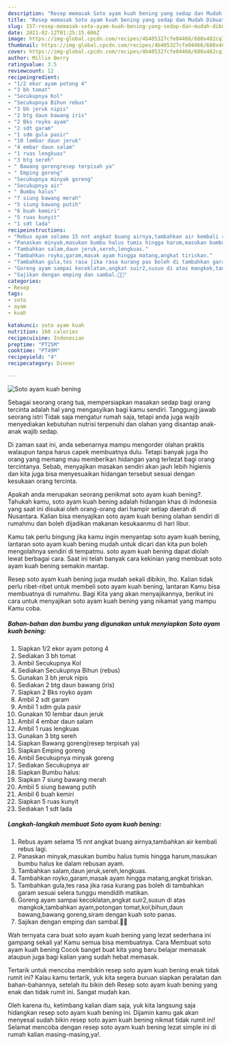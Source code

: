 ```yaml
---
description: "Resep memasak Soto ayam kuah bening yang sedap dan Mudah Dibuat"
title: "Resep memasak Soto ayam kuah bening yang sedap dan Mudah Dibuat"
slug: 157-resep-memasak-soto-ayam-kuah-bening-yang-sedap-dan-mudah-dibuat
date: 2021-02-12T01:25:15.606Z
image: https://img-global.cpcdn.com/recipes/4b405327cfe04466/680x482cq70/soto-ayam-kuah-bening-foto-resep-utama.jpg
thumbnail: https://img-global.cpcdn.com/recipes/4b405327cfe04466/680x482cq70/soto-ayam-kuah-bening-foto-resep-utama.jpg
cover: https://img-global.cpcdn.com/recipes/4b405327cfe04466/680x482cq70/soto-ayam-kuah-bening-foto-resep-utama.jpg
author: Millie Berry
ratingvalue: 3.5
reviewcount: 12
recipeingredient:
- "1/2 ekor ayam potong 4"
- "3 bh tomat"
- "Secukupnya Kol"
- "Secukupnya Bihun rebus"
- "3 bh jeruk nipis"
- "2 btg daun bawang iris"
- "2 Bks royko ayam"
- "2 sdt garam"
- "1 sdm gula pasir"
- "10 lembar daun jeruk"
- "4 embar daun salam"
- "1 ruas lengkuas"
- "3 btg sereh"
- " Bawang gorengresep terpisah ya"
- " Emping goreng"
- "Secukupnya minyak goreng"
- "Secukupnya air"
- " Bumbu halus"
- "7 siung bawang merah"
- "5 siung bawang putih"
- "6 buah kemiri"
- "5 ruas kunyit"
- "1 sdt lada"
recipeinstructions:
- "Rebus ayam selama 15 nnt angkat buang airnya,tambahkan air kembali rebus lagi."
- "Panaskan minyak,masukan bumbu halus tumis hingga harum,masukan bumbu halus ke dalam rebusan ayam."
- "Tambahkan salam,daun jeruk,sereh,lengkuas."
- "Tambahkan royko,garam,masak ayam hingga matang,angkat tiriskan."
- "Tambahkan gula,tes rasa jika rasa kurang pas boleh di tambahkan garam sesuai selera tunggu mendidih matikan."
- "Goreng ayam sampai kecoklatan,angkat suir2,susun di atas mangkok,tambahkan ayam,potongan tomat,kol,bihun,daun bawang,bawang goreng,siram dengan kuah soto panas."
- "Sajikan dengan emping dan sambal.🙏😊"
categories:
- Resep
tags:
- soto
- ayam
- kuah

katakunci: soto ayam kuah 
nutrition: 160 calories
recipecuisine: Indonesian
preptime: "PT25M"
cooktime: "PT49M"
recipeyield: "4"
recipecategory: Dinner

---
```



![Soto ayam kuah bening](https://img-global.cpcdn.com/recipes/4b405327cfe04466/680x482cq70/soto-ayam-kuah-bening-foto-resep-utama.jpg)

Sebagai seorang orang tua, mempersiapkan masakan sedap bagi orang tercinta adalah hal yang mengasyikan bagi kamu sendiri. Tanggung jawab seorang istri Tidak saja mengatur rumah saja, tetapi anda juga wajib menyediakan kebutuhan nutrisi terpenuhi dan olahan yang disantap anak-anak wajib sedap.

Di zaman  saat ini, anda sebenarnya mampu mengorder olahan praktis walaupun tanpa harus capek membuatnya dulu. Tetapi banyak juga lho orang yang memang mau memberikan hidangan yang terlezat bagi orang tercintanya. Sebab, menyajikan masakan sendiri akan jauh lebih higienis dan kita juga bisa menyesuaikan hidangan tersebut sesuai dengan kesukaan orang tercinta. 



Apakah anda merupakan seorang penikmat soto ayam kuah bening?. Tahukah kamu, soto ayam kuah bening adalah hidangan khas di Indonesia yang saat ini disukai oleh orang-orang dari hampir setiap daerah di Nusantara. Kalian bisa menyajikan soto ayam kuah bening olahan sendiri di rumahmu dan boleh dijadikan makanan kesukaanmu di hari libur.

Kamu tak perlu bingung jika kamu ingin menyantap soto ayam kuah bening, lantaran soto ayam kuah bening mudah untuk dicari dan kita pun boleh mengolahnya sendiri di tempatmu. soto ayam kuah bening dapat diolah lewat berbagai cara. Saat ini telah banyak cara kekinian yang membuat soto ayam kuah bening semakin mantap.

Resep soto ayam kuah bening juga mudah sekali dibikin, lho. Kalian tidak perlu ribet-ribet untuk membeli soto ayam kuah bening, lantaran Kamu bisa membuatnya di rumahmu. Bagi Kita yang akan menyajikannya, berikut ini cara untuk menyajikan soto ayam kuah bening yang nikamat yang mampu Kamu coba.

<!--inarticleads1-->

##### Bahan-bahan dan bumbu yang digunakan untuk menyiapkan Soto ayam kuah bening:

1. Siapkan 1/2 ekor ayam potong 4
1. Sediakan 3 bh tomat
1. Ambil Secukupnya Kol
1. Sediakan Secukupnya Bihun (rebus)
1. Gunakan 3 bh jeruk nipis
1. Sediakan 2 btg daun bawang (iris)
1. Siapkan 2 Bks royko ayam
1. Ambil 2 sdt garam
1. Ambil 1 sdm gula pasir
1. Gunakan 10 lembar daun jeruk
1. Ambil 4 embar daun salam
1. Ambil 1 ruas lengkuas
1. Gunakan 3 btg sereh
1. Siapkan  Bawang goreng(resep terpisah ya)
1. Siapkan  Emping goreng
1. Ambil Secukupnya minyak goreng
1. Sediakan Secukupnya air
1. Siapkan  Bumbu halus:
1. Siapkan 7 siung bawang merah
1. Ambil 5 siung bawang putih
1. Ambil 6 buah kemiri
1. Siapkan 5 ruas kunyit
1. Sediakan 1 sdt lada




<!--inarticleads2-->

##### Langkah-langkah membuat Soto ayam kuah bening:

1. Rebus ayam selama 15 nnt angkat buang airnya,tambahkan air kembali rebus lagi.
1. Panaskan minyak,masukan bumbu halus tumis hingga harum,masukan bumbu halus ke dalam rebusan ayam.
1. Tambahkan salam,daun jeruk,sereh,lengkuas.
1. Tambahkan royko,garam,masak ayam hingga matang,angkat tiriskan.
1. Tambahkan gula,tes rasa jika rasa kurang pas boleh di tambahkan garam sesuai selera tunggu mendidih matikan.
1. Goreng ayam sampai kecoklatan,angkat suir2,susun di atas mangkok,tambahkan ayam,potongan tomat,kol,bihun,daun bawang,bawang goreng,siram dengan kuah soto panas.
1. Sajikan dengan emping dan sambal.🙏😊




Wah ternyata cara buat soto ayam kuah bening yang lezat sederhana ini gampang sekali ya! Kamu semua bisa membuatnya. Cara Membuat soto ayam kuah bening Cocok banget buat kita yang baru belajar memasak ataupun juga bagi kalian yang sudah hebat memasak.

Tertarik untuk mencoba membikin resep soto ayam kuah bening enak tidak rumit ini? Kalau kamu tertarik, yuk kita segera buruan siapkan peralatan dan bahan-bahannya, setelah itu bikin deh Resep soto ayam kuah bening yang enak dan tidak rumit ini. Sangat mudah kan. 

Oleh karena itu, ketimbang kalian diam saja, yuk kita langsung saja hidangkan resep soto ayam kuah bening ini. Dijamin kamu gak akan menyesal sudah bikin resep soto ayam kuah bening nikmat tidak rumit ini! Selamat mencoba dengan resep soto ayam kuah bening lezat simple ini di rumah kalian masing-masing,ya!.

